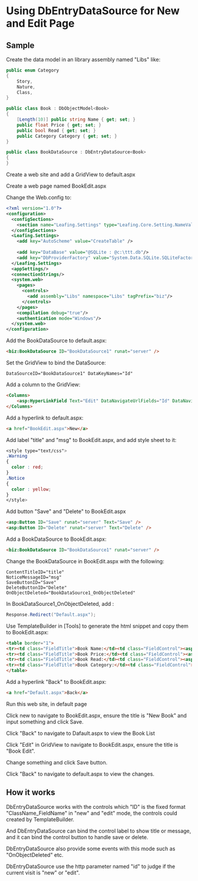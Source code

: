 Using DbEntryDataSource for New and Edit Page
==========

Sample
----------

Create the data model in an library assembly named "Libs" like:

````c#
public enum Category
{
    Story,
    Nature,
    Class,
}

public class Book : DbObjectModel<Book>
{
    [Length(10)] public string Name { get; set; }
    public float Price { get; set; }
    public bool Read { get; set; }
    public Category Category { get; set; }
}

public class BookDataSource : DbEntryDataSource<Book>
{
}
````

Create a web site and add a GridView to default.aspx

Create a web page named BookEdit.aspx

Change the Web.config to:

````xml
<?xml version="1.0"?>
<configuration>
  <configSections>
    <section name="Leafing.Settings" type="Leafing.Core.Setting.NameValueSectionHandler, Leafing.Core"/>
  </configSections>
  <Leafing.Settings>
    <add key="AutoScheme" value="CreateTable" />
    
    <add key="DataBase" value="@SQLite : @c:\ttt.db"/>
    <add key="DbProviderFactory" value="System.Data.SQLite.SQLiteFactory, System.Data.SQLite, Version=1.0.47.2, Culture=neutral, PublicKeyToken=db937bc2d44ff139"/>
  </Leafing.Settings>
  <appSettings/>
  <connectionStrings/>
  <system.web>
    <pages>
      <controls>
        <add assembly="Libs" namespace="Libs" tagPrefix="biz"/>
      </controls>
    </pages>
    <compilation debug="true"/>
    <authentication mode="Windows"/>
  </system.web>
</configuration>
````

Add the BookDataSource to default.aspx:

````html
<biz:BookDataSource ID="BookDataSource1" runat="server" />
````

Set the GridView to bind the DataSource:

````
DataSourceID="BookDataSource1" DataKeyNames="Id"
````

Add a column to the GridView:

````html
<Columns>
    <asp:HyperLinkField Text="Edit" DataNavigateUrlFields="Id" DataNavigateUrlFormatString="~/BookEdit.aspx?Id={0}" />
</Columns>
````

Add a hyperlink to default.aspx:

````html
<a href="BookEdit.aspx">New</a>
````

Add label "title" and "msg" to BookEdit.aspx, and add style sheet to it:

````css
<style type="text/css">
.Warning
{
  color : red;
}
.Notice
{
  color : yellow;
}
</style>
````

Add button "Save" and "Delete" to BookEdit.aspx

````html
<asp:Button ID="Save" runat="server" Text="Save" />
<asp:Button ID="Delete" runat="server" Text="Delete" />
````

Add a BookDataSource to BookEdit.aspx:

````html
<biz:BookDataSource ID="BookDataSource1" runat="server" />
````

Change the BookDataSource in BookEdit.aspx with the following:

````
ContentTitleID="title"
NoticeMessageID="msg"
SaveButtonID="Save"
DeleteButtonID="Delete"
OnObjectDeleted="BookDataSource1_OnObjectDeleted"
````

In BookDataSource1_OnObjectDeleted, add :

````c#
Response.Redirect("Default.aspx");
````

Use TemplateBuilder in [Tools] to generate the html snippet and copy them to BookEdit.aspx:

````html
<table border="1">
<tr><td class="FieldTitle">Book Name:</td><td class="FieldControl"><asp:TextBox ID="Book_Name" runat="server" MaxLength="50" Columns="50" /></td></tr>
<tr><td class="FieldTitle">Book Price:</td><td class="FieldControl"><asp:TextBox ID="Book_Price" runat="server" MaxLength="20" Columns="20" /></td></tr>
<tr><td class="FieldTitle">Book Read:</td><td class="FieldControl"><asp:CheckBox ID="Book_Read" runat="server" /></td></tr>
<tr><td class="FieldTitle">Book Category:</td><td class="FieldControl"><asp:DropDownList ID="Book_Category" runat="server"><asp:ListItem Text="Story" Value="Story" /><asp:ListItem Text="Nature" Value="Nature" /><asp:ListItem Text="Class" Value="Class" /></asp:DropDownList></td></tr>
</table>
````

Add a hyperlink "Back" to BookEdit.aspx:

````html
<a href="Default.aspx">Back</a>
````

Run this web site, in default page

Click new to navigate to BookEdit.aspx, ensure the title is "New Book" and input something and click Save.

Click "Back" to navigate to Dafault.aspx to view the Book List

Click "Edit" in GridView to navigate to BookEdit.aspx, ensure the title is "Book Edit".

Change something and click Save button.

Click "Back" to navigate to default.aspx to view the changes.

How it works
----------

DbEntryDataSource works with the controls which "ID" is the fixed format "ClassName_FieldName" in "new" and "edit" mode, the controls could created by TemplateBuilder.

And DbEntryDataSource can bind the control label to show title or message, and it can bind the control button to handle save or delete.

DbEntryDataSource also provide some events with this mode such as "OnObjectDeleted" etc.

DbEntryDataSource use the http parameter named "id" to judge if the current visit is "new" or "edit".

